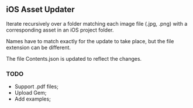 ## iOS Asset Updater

Iterate recursively over a folder matching each image file (.jpg, .png) with a corresponding asset in an iOS project folder.

Names have to match exactly for the update to take place, but the file extension can be different.

The file Contents.json is updated to reflect the changes.

### TODO

- Support .pdf files;
- Upload Gem;
- Add examples;
